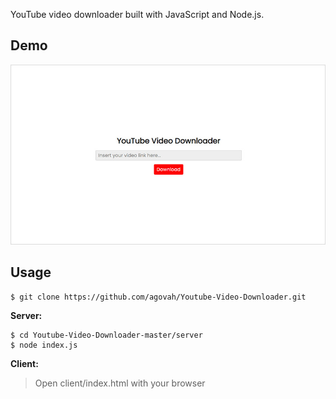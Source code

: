 YouTube video downloader built with JavaScript and Node.js.

## Demo

![Demo](https://raw.githubusercontent.com/agovah/Youtube-Video-Downloader/master/demo.jpg)

## Usage

```
$ git clone https://github.com/agovah/Youtube-Video-Downloader.git
```

**Server:**
```
$ cd Youtube-Video-Downloader-master/server
$ node index.js
```

**Client:**

> Open client/index.html with your browser
